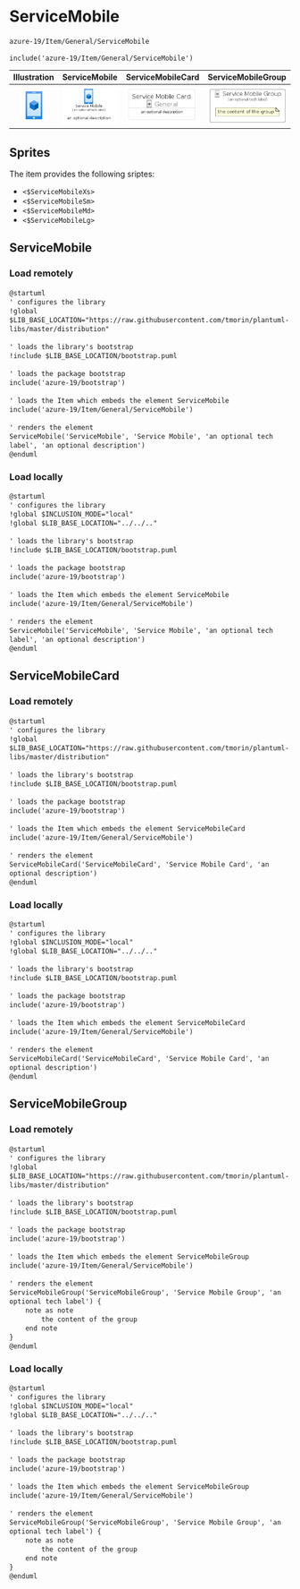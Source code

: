 # ServiceMobile


```text
azure-19/Item/General/ServiceMobile
```

```text
include('azure-19/Item/General/ServiceMobile')
```



| Illustration | ServiceMobile | ServiceMobileCard | ServiceMobileGroup |
| :---: | :---: | :---: | :---: |
| ![illustration for Illustration](../../../azure-19/Item/General/ServiceMobile.png) | ![illustration for ServiceMobile](../../../azure-19/Item/General/ServiceMobile.Local.png) | ![illustration for ServiceMobileCard](../../../azure-19/Item/General/ServiceMobileCard.Local.png) | ![illustration for ServiceMobileGroup](../../../azure-19/Item/General/ServiceMobileGroup.Local.png) |



## Sprites
The item provides the following sriptes:

- `<$ServiceMobileXs>`
- `<$ServiceMobileSm>`
- `<$ServiceMobileMd>`
- `<$ServiceMobileLg>`





## ServiceMobile

### Load remotely
```plantuml
@startuml
' configures the library
!global $LIB_BASE_LOCATION="https://raw.githubusercontent.com/tmorin/plantuml-libs/master/distribution"

' loads the library's bootstrap
!include $LIB_BASE_LOCATION/bootstrap.puml

' loads the package bootstrap
include('azure-19/bootstrap')

' loads the Item which embeds the element ServiceMobile
include('azure-19/Item/General/ServiceMobile')

' renders the element
ServiceMobile('ServiceMobile', 'Service Mobile', 'an optional tech label', 'an optional description')
@enduml
```

### Load locally
```plantuml
@startuml
' configures the library
!global $INCLUSION_MODE="local"
!global $LIB_BASE_LOCATION="../../.."

' loads the library's bootstrap
!include $LIB_BASE_LOCATION/bootstrap.puml

' loads the package bootstrap
include('azure-19/bootstrap')

' loads the Item which embeds the element ServiceMobile
include('azure-19/Item/General/ServiceMobile')

' renders the element
ServiceMobile('ServiceMobile', 'Service Mobile', 'an optional tech label', 'an optional description')
@enduml
```

## ServiceMobileCard

### Load remotely
```plantuml
@startuml
' configures the library
!global $LIB_BASE_LOCATION="https://raw.githubusercontent.com/tmorin/plantuml-libs/master/distribution"

' loads the library's bootstrap
!include $LIB_BASE_LOCATION/bootstrap.puml

' loads the package bootstrap
include('azure-19/bootstrap')

' loads the Item which embeds the element ServiceMobileCard
include('azure-19/Item/General/ServiceMobile')

' renders the element
ServiceMobileCard('ServiceMobileCard', 'Service Mobile Card', 'an optional description')
@enduml
```

### Load locally
```plantuml
@startuml
' configures the library
!global $INCLUSION_MODE="local"
!global $LIB_BASE_LOCATION="../../.."

' loads the library's bootstrap
!include $LIB_BASE_LOCATION/bootstrap.puml

' loads the package bootstrap
include('azure-19/bootstrap')

' loads the Item which embeds the element ServiceMobileCard
include('azure-19/Item/General/ServiceMobile')

' renders the element
ServiceMobileCard('ServiceMobileCard', 'Service Mobile Card', 'an optional description')
@enduml
```

## ServiceMobileGroup

### Load remotely
```plantuml
@startuml
' configures the library
!global $LIB_BASE_LOCATION="https://raw.githubusercontent.com/tmorin/plantuml-libs/master/distribution"

' loads the library's bootstrap
!include $LIB_BASE_LOCATION/bootstrap.puml

' loads the package bootstrap
include('azure-19/bootstrap')

' loads the Item which embeds the element ServiceMobileGroup
include('azure-19/Item/General/ServiceMobile')

' renders the element
ServiceMobileGroup('ServiceMobileGroup', 'Service Mobile Group', 'an optional tech label') {
    note as note
        the content of the group
    end note
}
@enduml
```

### Load locally
```plantuml
@startuml
' configures the library
!global $INCLUSION_MODE="local"
!global $LIB_BASE_LOCATION="../../.."

' loads the library's bootstrap
!include $LIB_BASE_LOCATION/bootstrap.puml

' loads the package bootstrap
include('azure-19/bootstrap')

' loads the Item which embeds the element ServiceMobileGroup
include('azure-19/Item/General/ServiceMobile')

' renders the element
ServiceMobileGroup('ServiceMobileGroup', 'Service Mobile Group', 'an optional tech label') {
    note as note
        the content of the group
    end note
}
@enduml
```


